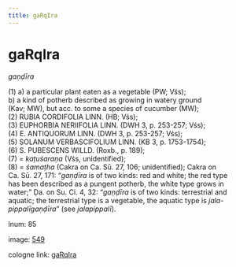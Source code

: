 ```yaml
---
title: gaRqIra
---
```


# gaRqIra

<i>gaṇḍīra</i>  <div n="P" />(1) a) a particular plant eaten as a vegetable (PW; Vśs); <div n="lb" />b) a kind of potherb described as growing in watery ground <div n="lb" />(Kav; MW), but acc. to some a species of cucumber (MW); <div n="P" />(2) <bot>RUBIA CORDIFOLIA LINN.</bot> (HB; Vśs); <div n="P" />(3) <bot>EUPHORBIA NERIIFOLIA LINN.</bot> (DWH 3, p. 253-257; Vśs); <div n="P" />(4) <bot>E. ANTIQUORUM LINN.</bot> (DWH 3, p. 253-257; Vśs); <div n="P" />(5) <bot>SOLANUM VERBASCIFOLIUM LINN.</bot> (KB 3, p. 1753-1754); <div n="P" />(6) <bot>S. PUBESCENS WILLD.</bot> (Roxb., p. 189); <div n="P" />(7) = <i>kaṭuśaraṇa</i> (Vśs, unidentified); <div n="P" />(8) = <i>śamaṭha</i> (Cakra on Ca. Sū. 27, 106; unidentified); Cakra on <div n="lb" />Ca. Sū. 27, 171: “<i>gaṇḍīra</i> is of two kinds: red and white; the red type <div n="lb" />has been described as a pungent potherb, the white type grows in <div n="lb" />water;” Ḍa. on Su. Ci. 4, 32: “<i>gaṇḍīra</i> is of two kinds: terrestrial and <div n="lb" />aquatic; the terrestrial type is a vegetable, the aquatic type is <i>jala-</i> <div n="lb" /><i>pippalīgaṇḍīra</i>” (see <i>jalapippalī</i>).

lnum: 85

image: [549](https://www.sanskrit-lexicon.uni-koeln.de/scans/csl-apidev/servepdf.php?dict=snp&page=549)

cologne link: [gaRqIra](https://sanskrit-lexicon.uni-koeln.de/scans/csl-apidev/getword.php?dict=snp&key=gaRqIra)

